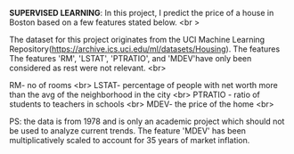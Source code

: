**SUPERVISED LEARNING**: In this project, I predict the price of a house in Boston based on a few features stated below. <br \>

The dataset for this project originates from the UCI Machine Learning Repository(https://archive.ics.uci.edu/ml/datasets/Housing). The features The features 'RM', 'LSTAT', 'PTRATIO', and 'MDEV'have only been considered as rest were not relevant. <br\>

RM- no of rooms <br\>
LSTAT- percentage of people with net worth more than the avg of the neighborhood in the city <br\>
PTRATIO - ratio of students to teachers in schools <br\>
MDEV- the price of the home <br\>

PS: the data is from 1978 and is only an academic project which should not be used to analyze current trends. The feature 'MDEV' has been multiplicatively scaled to account for 35 years of market inflation.

